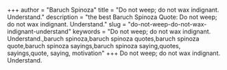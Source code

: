 +++
author = "Baruch Spinoza"
title = "Do not weep; do not wax indignant. Understand."
description = "the best Baruch Spinoza Quote: Do not weep; do not wax indignant. Understand."
slug = "do-not-weep-do-not-wax-indignant-understand"
keywords = "Do not weep; do not wax indignant. Understand.,baruch spinoza,baruch spinoza quotes,baruch spinoza quote,baruch spinoza sayings,baruch spinoza saying,quotes, sayings,quote, saying, motivation"
+++
Do not weep; do not wax indignant. Understand.
